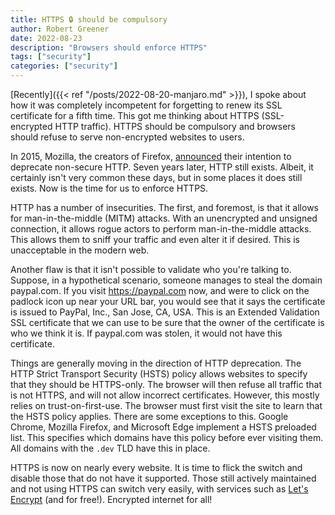 ```yaml
---
title: HTTPS 🔒 should be compulsory
author: Robert Greener
date: 2022-08-23
description: "Browsers should enforce HTTPS"
tags: ["security"]
categories: ["security"]
---
```


[Recently]({{< ref "/posts/2022-08-20-manjaro.md" >}}), I spoke about how it was completely incompetent for forgetting to renew its SSL certificate for a fifth time.
This got me thinking about HTTPS (SSL-encrypted HTTP traffic).
HTTPS should be compulsory and browsers should refuse to serve non-encrypted websites to users.

In 2015, Mozilla, the creators of Firefox, [announced](https://blog.mozilla.org/security/2015/04/30/deprecating-non-secure-http/) their intention to deprecate non-secure HTTP.
Seven years later, HTTP still exists.
Albeit, it certainly isn't very common these days, but in some places it does still exists.
Now is the time for us to enforce HTTPS.

HTTP has a number of insecurities. 
The first, and foremost, is that it allows for man-in-the-middle (MITM) attacks.
With an unencrypted and unsigned connection, it allows rogue actors to perform man-in-the-middle attacks.
This allows them to sniff your traffic and even alter it if desired.
This is unacceptable in the modern web.

Another flaw is that it isn't possible to validate who you're talking to.
Suppose, in a hypothetical scenario, someone manages to steal the domain paypal.com.
If you visit <https://paypal.com> now, and were to click on the padlock icon up near your URL bar, you would see that it says the certificate is issued to PayPal, Inc., San Jose, CA, USA.
This is an Extended Validation SSL certificate that we can use to be sure that the owner of the certificate is who we think it is.
If paypal.com was stolen, it would not have this certificate.

Things are generally moving in the direction of HTTP deprecation.
The HTTP Strict Transport Security (HSTS) policy allows websites to specify that they should be HTTPS-only.
The browser will then refuse all traffic that is not HTTPS, and will not allow incorrect certificates.
However, this mostly relies on trust-on-first-use.
The browser must first visit the site to learn that the HSTS policy applies.
There are some exceptions to this.
Google Chrome, Mozilla Firefox, and Microsoft Edge implement a HSTS preloaded list.
This specifies which domains have this policy before ever visiting them.
All domains with the `.dev` TLD have this in place.

HTTPS is now on nearly every website.
It is time to flick the switch and disable those that do not have it supported.
Those still actively maintained and not using HTTPS can switch very easily, with services such as [Let's Encrypt](https://letsencrypt.org/) (and for free!).
Encrypted internet for all!
